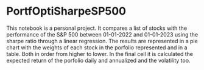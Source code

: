# PortfOptiSharpeSP500
This notebook is a personal project. It compares a list of stocks with the performance of the S&P 500 between 01-01-2022 and 01-01-2023 using the sharpe ratio through a linear regression. 
The results are represented in a pie chart with the weights of each stock in the porfolio represented and in a table. Both in order from higher to lower.
In the final cell it is calculated the expected return of the porfolio daily and annualized and the volatility too.
